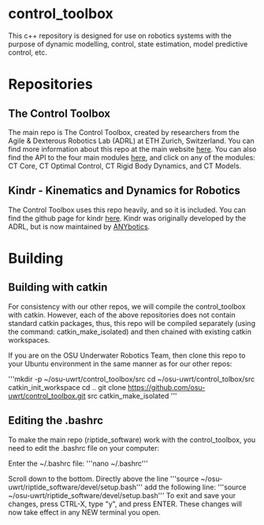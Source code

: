 control_toolbox
===============

This c++ repository is designed for use on robotics systems with the purpose of dynamic modelling, control, state estimation, model predictive control, etc.

# Repositories

## The Control Toolbox
The main repo is The Control Toolbox, created by researchers from the Agile & Dexterous Robotics Lab (ADRL) at ETH Zurich, Switzerland. You can find more information about this repo at the main website [here](https://adrlab.bitbucket.io/ct/v2.3/ct_doc/doc/html/index.html). You can also find the API to the four main modules [here](https://adrlab.bitbucket.io/ct/v2.3/ct_doc/doc/html/pages.html), and click on any of the modules: CT Core, CT Optimal Control, CT Rigid Body Dynamics, and CT Models.

## Kindr - Kinematics and Dynamics for Robotics
The Control Toolbox uses this repo heavily, and so it is included. You can find the github page for kindr [here](https://github.com/ANYbotics/kindr). Kindr was originally developed by the ADRL, but is now maintained by [ANYbotics](https://www.anybotics.com/).

# Building

## Building with catkin
For consistency with our other repos, we will compile the control_toolbox with catkin. However, each of the above repositories does not contain standard catkin packages, thus, this repo will be compiled separately (using the command: catkin_make_isolated) and then chained with existing catkin workspaces.

If you are on the OSU Underwater Robotics Team, then clone this repo to your Ubuntu environment in the same manner as for our other repos:

'''mkdir -p ~/osu-uwrt/control_toolbox/src
cd ~/osu-uwrt/control_tolbox/src
catkin_init_workspace
cd ..
git clone https://github.com/osu-uwrt/control_toolbox.git src
catkin_make_isolated
'''

## Editing the .bashrc
To make the main repo (riptide_software) work with the control_toolbox, you need to edit the .bashrc file on your computer:

Enter the ~/.bashrc file:
'''nano ~/.bashrc'''

Scroll down to the bottom. Directly above the line
'''source ~/osu-uwrt/riptide_software/devel/setup.bash'''
add the following line:
'''source ~/osu-uwrt/riptide_software/devel/setup.bash'''
To exit and save your changes, press CTRL-X, type "y", and press ENTER. These changes will now take effect in any NEW terminal you open.
